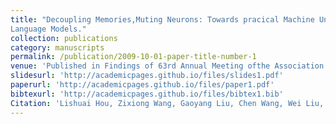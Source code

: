 ```yaml
---
title: "Decoupling Memories,Muting Neurons: Towards pracical Machine Unlearning for Large
Language Models."
collection: publications
category: manuscripts
permalink: /publication/2009-10-01-paper-title-number-1
venue: 'Published in Findings of 63rd Annual Meeting ofthe Association for Computational Linguistics, Vienna, Austria, 2025.'
slidesurl: 'http://academicpages.github.io/files/slides1.pdf'
paperurl: 'http://academicpages.github.io/files/paper1.pdf'
bibtexurl: 'http://academicpages.github.io/files/bibtex1.bib'
Citation: 'Lishuai Hou, Zixiong Wang, Gaoyang Liu, Chen Wang, Wei Liu, Kai Peng.'
---
```

